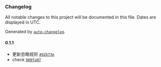### Changelog

All notable changes to this project will be documented in this file. Dates are displayed in UTC.

Generated by [`auto-changelog`](https://github.com/CookPete/auto-changelog).

#### 0.1.1

- 更新忽略规则 [`492b73e`](https://github.com/zilong-tech/n8n-nodes-pic-search/commit/492b73ee58049eee4d5dcc6d49765faf729c5353)
- check [`900fa97`](https://github.com/zilong-tech/n8n-nodes-pic-search/commit/900fa97d26c68082e282cca8dcb19fe3d352d5a1)
